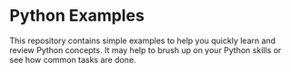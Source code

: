 # Python Examples

This repository contains simple examples to help you quickly learn and review Python concepts. It may help to brush up on your Python skills or see how common tasks are done.
